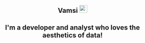 <p align="center">
<h2 height="200px" align="center">Vamsi <img src="https://cdn.jsdelivr.net/gh/MaleWeb/picture/images/techblog/hi.gif" width="25"></h2>
<h2 align="center">I'm a developer and analyst who loves the aesthetics of data!</h3>
</p>
